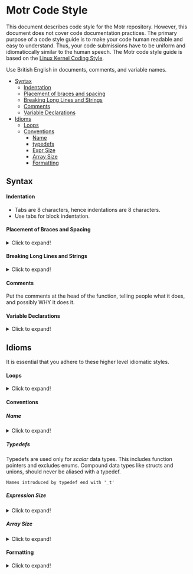 # Motr Code Style

This document describes code style for the Motr repository. However, this document does not cover code documentation practices. The primary purpose of a code style guide is to make your code human readable and easy to understand. Thus, your code submissions have to be uniform and idiomaticcally similar to the human speech. The Motr code style guide is based on the [Linux Kernel Coding Style](https://www.kernel.org/doc/Documentation/process/coding-style.rst).

Use British English in documents, comments, and variable names.

- [Syntax](#Syntax)
  + [Indentation](#Indentation)
  + [Placement of braces and spacing](#Placement-of-Braces-and-Spacing)
  + [Breaking Long Lines and Strings](#Breaking-Long-Lines-and-Strings)
  + [Comments](#Comments)
  + [Variable Declarations](#Variable-Declarations)
- [Idioms](#Idioms)
  + [Loops](#Loops)
  + [Conventions](#Conventions)
    * [Name](#Name)
    * [typedefs](#Typedefs)
    * [Expr Size](#Expression-Size)
    * [Array Size](#Array-Size)
    * [Formatting](#Formatting)


## Syntax

#### Indentation

- Tabs are 8 characters, hence indentations are 8 characters.
- Use tabs for block indentation.

#### Placement of Braces and Spacing

<details>
  <summary>Click to expand!</summary>
  <p>
    
- Do not add a blank space at the end of a line.
- You can omit braces around single statement blocks. The preferred way of placing braces, as ascertained by Kernighan and Ritchie, is to put the opening brace last on the line, and put the closing brace first:
        
  ```c
        
   if (condition) {
           branch0;
   } else {
           branch1;
   }

   func(arg0, arg1, ...);

   while (condition) {
                 body;
   }

   switch (expression) {
   case VALUE0:
   branch0;
   case VALUE1:
           branch1;
   ...
   default:
           defaultbranch;
   }
   ```
   
   </p>
   </details>
   
#### Breaking Long Lines and Strings

<details>
  <summary>Click to expand!</summary>
  <p>

- A continuous line starts a column after the last unclosed opening parenthesis.

  ```c
          
  M0_ASSERT(ergo(service != NULL,
                 m0_rpc_service_invariant(service) &&
                 service->svc_state == M0_RPC_SERVICE_STATE_INITIALISED));
  ```

- You should not begin a new line with an operator.

  ```c
          
  if (pl_oldrec->pr_let_id != stl->ls_enum->le_type->let_id ||
     pl_oldrec->pr_attr.pa_N != pl->pl_attr.pa_N) {
   }
  ```
  
  </p>
  </details>
 
#### Comments

Put the comments at the head of the function, telling people what it does, and possibly WHY it does it.
    
#### Variable Declarations

<details>
  <summary>Click to expand!</summary>
  <p>
    
- Align the identifier names and not the asterisks or type-declaration related decorations.
- This rule is applicable to block-level variable declarations as well.

     ```c
         
        struct foo {
              const char        *f_name;
              uint32_t           f_id;
              const struct bar  *f_bar;
              int                (*f_callback)(struct foo *f, int flag);
         };
     
     ```
     
     </p>
     </details>
     
## Idioms

It is essential that you adhere to these higher level idiomatic styles.

#### Loops

<details>
  <summary>Click to expand!</summary>
  <p>
    
- To write a loop that is repeated N times: 
        
  ```c
  
     for (i = 0; i < N; ++i) {
                          body;
     }

     or, if appropriate,

     m0_forall(i, N, body);   
  ```

- An infinite loop is written as:

  ```c
  while (1) {
        ...
  }
  ```
  </p>
  </details>

#### Conventions 

##### Name

<details>
  <summary>Click to expand!</summary>
  <p>
    
Add a short (1--4 characters) prefix to the struct and union member names. 

  ```c
  
  struct misc_imperium_translatio {
         destination_t mit_rome[3]; /* there shall be no fourth Rome */
         enum reason   mit_why;
  };
  ```

**Rationale:** Prefixes make searching for field names easier.

</p>
</details>

##### Typedefs 

Typedefs are used only for *scalar* data types. This includes function pointers and excludes enums. Compound data types like structs and unions, should never be aliased with a typedef.

`Names introduced by typedef end with '_t'`

##### Expression Size

<details>
  <summary>Click to expand!</summary>
  <p>
    
The size of expression is preferred to the size of type.

```c

   struct foo *bar = m0_alloc(sizeof *bar);
```

**Rationale:** Code changes remain impact when the bar type changes.  

</p>
</details>

##### Array Size 

<details>
  <summary>Click to expand!</summary>
  <p>
    
To iterate over indices of an array `X` use the `ARRAY_SIZE(X)` macro instead of explicitly writing the array size.

 ```c
 
     #define MAX_DEGREE_OF_SEPARATION (7)
     int degrees_of_separation[MAX_DEGREE_OF_SEPARATION + 1];
     for (i = 0; i < ARRAY_SIZE(degrees_of_separation); ++i) {
         body;
     }
  ```
**Rationale:** Use the Array_Size(X) macro to ensure that the code remains correct when the array declaration changes. 

:page_with_curl: **Note:** Always ensure that your code is autonomous to keep the code correct and consistent despite changes.

</p>
</details>

#### Formatting

<details>
  <summary>Click to expand!</summary>
  <p>
    
- Ensure that you differentiate NULL, 0, and `false` to emphasize a pointer, boolean, and integer—including code success or failure.

```c

   if (p == NULL) { /* assumes that p is a pointer */
   } else if (q != 0) { /* q is an integer */
   } else if (r) { /* r is a boolean */
   }
```
- Never use `if (r == true)`
- Use `?:` form of ternary operator—a gcc-extension like:
  `a ?: b ?: c ?: ...` - this expression will return the first non-zero value among a, b, c. 
  - Operands, including `a` can have any suitable type.
- Wherever possible, simplify.

  `return q != 0` - to return q and,
  `return expr ? 0 : 1` - to return !expr. Specifically, never use `(x == true)` or `(x == false)` instead of `(x)` or `(!x)` respectively.

   **Rationale:** If `(x == true)` is clearer than `(x)`. Then `((x == true) == true)` is even more clearer.
- Use `!!x` to convert a *boolean* integer into an *arithmetic* integer.
  - Use C99 bool type.

- Provide globally visible names.

  ```c
  
      struct m0_<module>_<noun> { ... }; /* data-type */
      int    m0_<module>_<noun>[size];   /* variable */
      int    m0_<module>_<noun>_<verb>(...); /* function */
      bool   m0_<module>_<noun>_is_<adjective>(...); /* predicate function */
   ```

- Static names don't have `m0_` prefix. 
- Function pointers within *operation structs* count as *static*. 
- Capitalize the names of constants. 
- Functions that are not static and globally exported, and shared only across multiple files within a module are prefixed with `m0_<module-name>__`. This rule applies to invariants as well.
- Use C99 designated initializers.

  ```c
  
     static const struct foo bar = { /* initialize a struct */
              .field0 = ...,
              .field1 = { /* initialize an array */
                       [3] = ...,
                       [0] = ...
               },
               ...
      };
  ```

- Avoid implicit field initialization using designated initializers.
  
  **Rationale:** This helps you to find all struct fields while letting you document the default value of a field.
- Use enums to define numerical constants.

  ```c
  
      enum LSD_HASHTABLE_PARAMS {
              LHP_PRIME   = 32416190071ULL,
              LHP_ORDER   = 11,
              LHP_SIZE    = 1 << LHP_ORDER,
              LHP_MASK    = LHP_SIZE - 1,
              LHP_FACTOR0 = 0.577215665,
              LHP_FACTOR1,
              LHP_FACTOR2
      };
   ```

  **Rationale:** enums as opposed to #defines, have types that are visible in a debugger.

- Prefer using inline functions over macros.
  
  **Rationale:** This is due to evaluation rules that perform type-checking and check for sane arguments.
- Prefer using Non-inline functions over inline functions, unless performance measurements show otherwise.

  **Rationale:** breakpoint can be placed within a non-inline function. Stack trace is more reliable with non-inline functions. Instruction cache pollution is reduced.
- Use macros only when you cannot achieve the end goal with other language constructs. 
  - While creating a macro ensure that you:
    - Evaluate arguments only once
    - Perform type-check. For more information, refer to the `min_t()` macro in the [Linux Kernel Coding Style](https://www.kernel.org/doc/Documentation/process/coding-style.rst)
    - Never affect control flow from a macro.
    - Capitalize the macro name.
    - Ensure that you correctly parenthesize a macro so that it works across any context.
    - Use the following return code conventions:
      - Return 1 for success
      - Use 0 for failure
      - Use positive values for other non failure conditions
- Use `const` for documentation and help for type-checker. 
  - Do not use casts to trick the type-checking system into believing your consts. 
    - A typical scenario is where the function doesn't let you modify its *input struct argument*, except for locking and unlocking within a struct. In this case, don't use *const*, instead, document why this argument isn't a constant.
- Ensure that the *control flow statement conditions* have no impacts.

  ```c
  
      alive = qoo_is_alive(elvis);
      if (alive) { /* rather than if (qoo_is_alive(elvis)) */
               ...
      }
  ```
  **Rationale:** with this convention statement coverage metric is more adequate.

- Use **C** precedence rules to omit noise in `_obvious_` expressions.

  `(left <= x && x < right)  /* not ((left <= x) && (x < right)) */` 
  
  But don't overdo it, for example: `(mask << (bits & 0xf)) /* not (mask << bits & 0xf) */`.

- Use assertions freely to verify state invariants. An asserted expression should have no impacts.
- Factor common code—always prefer creating a common helper function than copying code.

  **Rationale:** This helps you avoid duplication of bugs.
- Use standard scalar data type with explicit width, instead of using `long` or `int`. 
  **Example:**
  
  Use `int32_t, int64_t, uint32_t, uint64_t` - to represent 32-bits, 64-bits integers, unsigned 32-bits, and unsigned 64-bits integers respectively.
  
  **Rationale:** Lets you avoid inconsistent data structures on different arch.
- There is no comparison between signed and unsigned qualifiers without an explicit casting. The canonical order of type qualifiers in declarations and definitions is

  `{static|extern|auto} {const|volatile} typename`
  - when using long or long long qualifiers, use `omit int`.
  - Declare one variable per line.
  - Avoid bit-fields and use explicit bit manipulations with integer types.
  
  **Rationale:** This eliminates non-atomic access to bit-fields and implicit integer promotion.

- Avoid dead assignments and initializations—assignments that get overwritten before the variable is read.

  ```c
  
      int x = 0;
      if (y)
        x = foo();
          else
        x = bar();
    ```
  - Instead, initialize a variable with a meaningful value, when the latter is known.
  
  **Rationale:** Dead initializations potentially hide errors. If, after the code restructuring, the variable remains un-initialized in a conditional branch or in a loop that might execute 0 times, the initializer will suppress compiler warning.

- All header files should begin with `#pragma once`, followed by a conventional `#ifndef` include guard.

  ```c
  
      #pragma once
      #ifndef __MOTR_SUBSYS_HEADER_H__
      #define __MOTR_SUBSYS_HEADER_H__
      ...
      #endif /* __MOTR_SUBSYS_HEADER_H__ */
   ```

Notice, that the include guards should use names conforming to the regular expression: `__MOTR_\w+_H__`. This is required for a build script which automatically checks for the correctness of include guards and reports duplicates.
- Specify invariants as a conjunction of positive properties that are reliable than using disjunction of exceptions. Use `m0_*_forall()` macros to build conjunctions over containers and sequences.
  - In invariants use `_0C()` macro to record a failed conjunct.
- A header file should include only headers that are necessary for the header to pass compilation. Use forward declarations instead of includes wherever possible. `.c` files should include all necessary headers directly, without relaying on headers that are already included. 
  - Do not include headers unnecessarily. 
  - If the included header is for a few definitions as opposed to the whole interface, these symbols should be mentioned in the comment on the `#include` line.
**Rationale:** This reduces dependencies between modules, makes it easy to restructure the inclusion tree, and results in faster compilation faster.

  * use M0_LOG() from lib/trace.h instead of printf(3)/printk() in
    all source files which are part of libmotr.so library or
    m0tr.ko module (UT, ST and various helper utilities and
    modules should use printf(3)/printk()).

  * consider using M0_LOG() with some meaningful information to
    describe important error conditions; preferably it should be
    done close to the place where the error is detected:

          reply = m0_fop_alloc(&m0_reply_fopt, NULL);
          if (reply == NULL)
                  M0_LOG(M0_ERROR, "failed to allocate reply fop");

      try to describe error using current context, and not a low-level
      (which might be already logged by the other func), for example
      it would be bad to report the above error like this:

          "failed to allocate memory"

  * choose appropriate trace level for each M0_LOG(), a general
    guidelines for this can be found in lib/trace.h in
    documentation of m0_trace_level enum.

  * consider using M0_ENTRY()/M0_LEAVE() at function's entry and exit points,
    as well as M0_RC() and M0_ERR_INFO() to explicitly return from function,
    which conforms to the standard return code convention.

  * When a function is about to return a "leaf level" error (i.e., an
    error initially produced by this function, rather than returned
    from a lower level Motr function), it should wrap the error code in
    M0_ERR():

          result = M0_ERR(-EFAULT);
          ...
          return M0_RC(result);

      or

          return M0_ERR(-EIO);

      (an error, returned by a non-Motr function, is considered leaf).

      A non-leaf errors should be reported optionally, when this
      doesn't lead to artificial code complication for reporting
      sake. For example,

          result = m0_foo(bar);
          if (result != 0)
                  return M0_ERR(result);

      but usually not

          result = m0_foo(bar);
          ...
          return result == 0 ? M0_RC(0) : M0_ERR(result);

      Rationale: error reporting through M0_ERR() is important for log
      analysis. Reporting leaf errors is more important, because
      call-chain can usually be traced upward easily.

Things to look after:

  * locks should outlive the object(s) they are protecting.

      The code below illustrates a common mistake:

          struct foo {
                  ...
                  /* Protects foo object from concurrent modifications. */
                  struct m0_mutex f_lock;
          };

          int foo_init(struct foo *foo)
          {
                  m0_mutex_init(&foo->f_lock);
                  m0_mutex_lock(&foo->f_lock);
                  /* ... Initialize foo ... */
                  m0_mutex_unlock(&foo->f_lock);
          }

          void foo_fini(struct foo *foo)
          {
                  m0_mutex_lock(&foo->f_lock);
                  /* ... Finalize foo ... */
                  m0_mutex_unlock(&foo->f_lock);
                  m0_mutex_fini(&foo->f_lock);           /* <--- Thread A */
          }

          int foo_modify(struct foo *foo, ...)
          {
                  m0_mutex_lock(&foo->f_lock);
                  /* ... Modify field(s) of foo ... */   /* <--- Thread B */
                  m0_mutex_unlock(&foo->f_lock);
          }

      Here it is possible that some thread (B) tries to unlock the
      mutex, which is already finalized by another thread (A).

      A general rule of thumb is that object creation and destruction
      should be protected by "existential lock(s)", with a life-time
      longer than that of the object.

Code organization guidelines.

The following is not a substitute for design guidelines, which are defined
elsewhere.

Traditional code organization techniques, taught in universities, include
modularity, layering, information hiding, and maintaining abstraction
boundaries. They tend to produce code, which is easy to modify and re-factor,
and are, hence, very important. Their utility is highest in the projects that
experience constant frequent modifications. Such projects (or phases of
projects) cannot be long. In a long term project, where code lives around for
many years, different considerations start playing an increasing role.

Consider an example. In a project that is in a stable phase, i.e., sees
relatively infrequent addition of the new features, most typical use of source
code by a programmer is bug analysis. That is starting from a failure report (or
performance degradation, or test failure) a programmer looks through the area of
code that is most likely to be the culprit. Failing to find the problem here
(which is usually the case, because all obvious bugs are already ironed out),
the programmer proceeds through the other involved modules, recursively.

Two observations are of import here:

  * the code is mostly read, not written. The stabler the project, the more
    predominant reads are, because only harder to find bugs remain and more
    code has to be analyzed for each of them;

  * the code is read under an assumption that it is incorrect.

The last point goes contrary to the principles of information hiding and
abstraction boundaries: when a module A, which uses a module B, is analyzed
under an assumption that there is a bug in either, abstraction boundary is not
only not helpful, but directly detrimental, because every call from A to B has
to be followed anyway (cannot rely on invariants!) and the more rigorous is
abstraction, the more effort is spent jumping around the abstraction wall.

The experience with large long term projects, such as Lustre and Linux kernel,
demonstrated that after a certain threshold readability is at least as important
as modifiability. In such projects, abstraction and modularity are properties of
the software *design*, whereas the code, produced from the design, is optimised
toward the long term readability.

Some concrete consequences:

  * keep the code *visually* compact. The amount of code visible at the screen
    at once is very important, if you stare at it for hours. Blank lines are
    precious resource;

  * all kinds of redundant Hungarian notations should be eschewed. For
    example, don't put information about parameters in function name, because
    parameters are already present at a call-site. A typical call for
    m0_mod_call_with_bar() would look like m0_mod_call_with_bar(foo, bar). Not
    only "bar" is redundant, it is also ugly. Use thesaurus to deal with
    "call_with_x" vs. "call_with_y";

  * wrapping field access in an accessor function is a gratuitous abstraction,
    which should only be used sparingly, if it makes code more compact: field
    accesses have nice properties (like side-effect freedom), which are
    important for code analysis and which function wrapper hides. Besides, C
    type system doesn't allow correct handling of constness in this case,
    unless you have *two* wrappers;

  * more generally, abstractions should be introduced for design purposes,
    e.g., to mark a point of possible variability. Sub-modules,
    data-structures and operation vectors should not be created simply to
    "keep things small". Remember, that in the long term, refactoring is easy.

LocalWords:  struct enums structs sizeof summarise accessor
